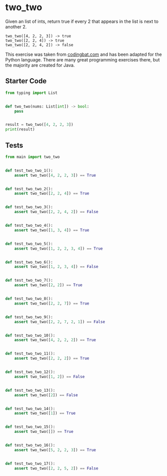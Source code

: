 # two_two





Given an list of ints, return true if every 2 that appears in the list is next to another 2.

```
two_two([4, 2, 2, 3]) -> true
two_two([2, 2, 4]) -> true
two_two([2, 2, 4, 2]) -> false
```

This exercise was taken from [codingbat.com](https://codingbat.com/prob/p102145) and has been adapted for the Python language. There are many great programming exercises there, but the majority are created for Java.

## Starter Code
```python
from typing import List


def two_two(nums: List[int]) -> bool:
    pass


result = two_two([4, 2, 2, 3])
print(result)
```

## Tests
```python
from main import two_two


def test_two_two_1():
    assert two_two([4, 2, 2, 3]) == True


def test_two_two_2():
    assert two_two([2, 2, 4]) == True


def test_two_two_3():
    assert two_two([2, 2, 4, 2]) == False


def test_two_two_4():
    assert two_two([1, 3, 4]) == True


def test_two_two_5():
    assert two_two([1, 2, 2, 3, 4]) == True


def test_two_two_6():
    assert two_two([1, 2, 3, 4]) == False


def test_two_two_7():
    assert two_two([2, 2]) == True


def test_two_two_8():
    assert two_two([2, 2, 7]) == True


def test_two_two_9():
    assert two_two([2, 2, 7, 2, 1]) == False


def test_two_two_10():
    assert two_two([4, 2, 2, 2]) == True


def test_two_two_11():
    assert two_two([2, 2, 2]) == True


def test_two_two_12():
    assert two_two([1, 2]) == False


def test_two_two_13():
    assert two_two([2]) == False


def test_two_two_14():
    assert two_two([1]) == True


def test_two_two_15():
    assert two_two([]) == True


def test_two_two_16():
    assert two_two([5, 2, 2, 3]) == True


def test_two_two_17():
    assert two_two([2, 2, 5, 2]) == False
```
